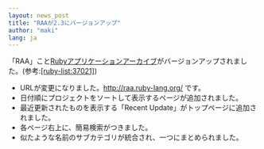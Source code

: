 ```yaml
---
layout: news_post
title: "RAAが2.3にバージョンアップ"
author: "maki"
lang: ja
---
```


「RAA」こと[Rubyアプリケーションアーカイブ][1]がバージョンアップされました。(参考:[\[ruby-list:37021\]][2])

* URLが変更になりました。http://raa.ruby-lang.org/ です。
* 日付順にプロジェクトをソートして表示するページが追加されました。
* 最近更新されたものを表示する「Recent Update」がトップページに追加されました。
* 各ページ右上に、簡易検索がつきました。
* 似たような名前のサブカテゴリが統合され、一つにまとめられました。



[1]: http://raa.ruby-lang.org/
[2]: http://blade.nagaokaut.ac.jp/cgi-bin/scat.rb/ruby/ruby-list/37021
